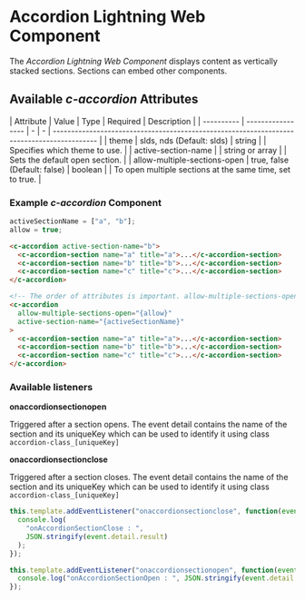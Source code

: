 # Accordion Lightning Web Component

The *Accordion Lightning Web Component* displays content as vertically stacked sections. Sections can embed other components.

## Available *c-accordion* Attributes

| Attribute | Value | Type | Required | Description
|
| ---------- | ----------------- | - | - | ------------------------------------------------------------------------------------------ |
| theme | slds, nds (Default: slds) | string | | Specifies which theme to use. |
| active-section-name |  | string or array | | Sets the default open section. |
| allow-multiple-sections-open | true, false (Default: false) | boolean | | To open multiple sections at the same time, set to true.  |

### Example *c-accordion* Component

```js
activeSectionName = ["a", "b"];
allow = true;
```

```html
<c-accordion active-section-name="b">
  <c-accordion-section name="a" title="a">...</c-accordion-section>
  <c-accordion-section name="b" title="b">...</c-accordion-section>
  <c-accordion-section name="c" title="c">...</c-accordion-section>
</c-accordion>

<!-- The order of attributes is important. allow-multiple-sections-open should be placed before active-section-name  -->
<c-accordion
  allow-multiple-sections-open="{allow}"
  active-section-name="{activeSectionName}"
>
  <c-accordion-section name="a" title="a">...</c-accordion-section>
  <c-accordion-section name="b" title="b">...</c-accordion-section>
  <c-accordion-section name="c" title="c">...</c-accordion-section>
</c-accordion>
```

### Available listeners

**onaccordionsectionopen**

Triggered after a section opens. The event detail contains the name of the section and its uniqueKey which can be used to identify it using class `accordion-class_[uniqueKey]`

**onaccordionsectionclose**

Triggered after a section closes. The event detail contains the name of the section and its uniqueKey which can be used to identify it using class `accordion-class_[uniqueKey]`

```js
this.template.addEventListener("onaccordionsectionclose", function(event) {
  console.log(
    "onAccordionSectionClose : ",
    JSON.stringify(event.detail.result)
  );
});

this.template.addEventListener("onaccordionsectionopen", function(event) {
  console.log("onAccordionSectionOpen : ", JSON.stringify(event.detail.result));
});
```
